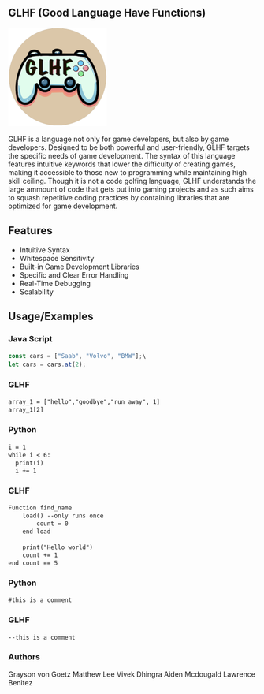
## GLHF (Good Language Have Functions)

<img src="docs/logo.png" alt="drawing" width="200"/>

GLHF is a language not only for game developers, but also by game developers. Designed to be both powerful and user-friendly, GLHF targets the specific needs of game development. The syntax of this language features intuitive keywords that lower the difficulty of creating games, making it accessible to those new to programming while maintaining high skill ceiling. Though it is not a code golfing language, GLHF understands the large ammount of code that gets put into gaming projects and as such aims to squash repetitive coding practices by containing libraries that are optimized for game development.

## Features

- Intuitive Syntax
- Whitespace Sensitivity
- Built-in Game Development Libraries
- Specific and Clear Error Handling
- Real-Time Debugging
- Scalability


## Usage/Examples

### Java Script

```javascript
const cars = ["Saab", "Volvo", "BMW"];\
let cars = cars.at(2);
```

### GLHF
```
array_1 = ["hello","goodbye","run away", 1]
array_1[2]

```
### Python

```
i = 1
while i < 6:
  print(i)
  i += 1
```

### GLHF
```
Function find_name
    load() --only runs once
        count = 0
    end load

    print("Hello world")
    count += 1
end count == 5
```

### Python
```
#this is a comment
```

### GLHF
```
--this is a comment
```


### Authors
Grayson von Goetz
Matthew Lee
Vivek Dhingra
Aiden Mcdougald
Lawrence Benitez


